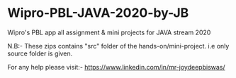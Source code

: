 # Wipro-PBL-JAVA-2020-by-JB
Wipro's PBL app all assignment &amp; mini projects for JAVA stream 2020

N.B:- These zips contains "src" folder of the hands-on/mini-project. i.e only source folder is given.

For any help please visit:-  https://www.linkedin.com/in/mr-joydeepbiswas/
